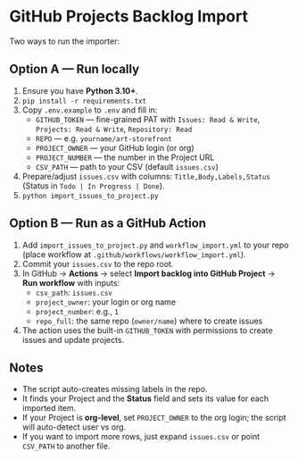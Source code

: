 # GitHub Projects Backlog Import

Two ways to run the importer:

## Option A — Run locally
1. Ensure you have **Python 3.10+**.
2. `pip install -r requirements.txt`
3. Copy `.env.example` to `.env` and fill in:
   - `GITHUB_TOKEN` — fine-grained PAT with `Issues: Read & Write`, `Projects: Read & Write`, `Repository: Read`
   - `REPO` — e.g. `yourname/art-storefront`
   - `PROJECT_OWNER` — your GitHub login (or org)
   - `PROJECT_NUMBER` — the number in the Project URL
   - `CSV_PATH` — path to your CSV (default `issues.csv`)
4. Prepare/adjust `issues.csv` with columns: `Title,Body,Labels,Status` (Status in `Todo | In Progress | Done`).
5. `python import_issues_to_project.py`

## Option B — Run as a GitHub Action
1. Add `import_issues_to_project.py` and `workflow_import.yml` to your repo (place workflow at `.github/workflows/workflow_import.yml`).
2. Commit your `issues.csv` to the repo root.
3. In GitHub → **Actions** → select **Import backlog into GitHub Project** → **Run workflow** with inputs:
   - `csv_path`: `issues.csv`
   - `project_owner`: your login or org name
   - `project_number`: e.g., `1`
   - `repo_full`: the same repo (`owner/name`) where to create issues
4. The action uses the built-in `GITHUB_TOKEN` with permissions to create issues and update projects.

## Notes
- The script auto-creates missing labels in the repo.
- It finds your Project and the **Status** field and sets its value for each imported item.
- If your Project is **org-level**, set `PROJECT_OWNER` to the org login; the script will auto-detect user vs org.
- If you want to import more rows, just expand `issues.csv` or point `CSV_PATH` to another file.
